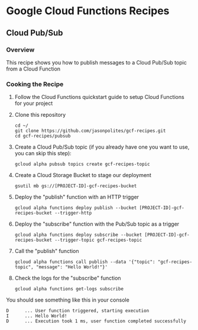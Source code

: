 # Google Cloud Functions Recipes
## Cloud Pub/Sub

### Overview
This recipe shows you how to publish messages to a Cloud Pub/Sub topic from a Cloud Function

### Cooking the Recipe
1.	Follow the Cloud Functions quickstart guide to setup Cloud Functions for your project

2.	Clone this repository

		cd ~/
		git clone https://github.com/jasonpolites/gcf-recipes.git
		cd gcf-recipes/pubsub
		
3.	Create a Cloud Pub/Sub topic (if you already have one you want to use, you can skip this step):

		gcloud alpha pubsub topics create gcf-recipes-topic		

4. 	Create a Cloud Storage Bucket to stage our deployment

		gsutil mb gs://[PROJECT-ID]-gcf-recipes-bucket

5.	Deploy the "publish" function with an HTTP trigger
	
		gcloud alpha functions deploy publish --bucket [PROJECT-ID]-gcf-recipes-bucket --trigger-http

6. 	Deploy the "subscribe" function with the Pub/Sub topic as a trigger

		gcloud alpha functions deploy subscribe --bucket [PROJECT-ID]-gcf-recipes-bucket --trigger-topic gcf-recipes-topic
		
7. 	Call the "publish" function

		gcloud alpha functions call publish --data '{"topic": "gcf-recipes-topic", "message": "Hello World!"}' 
		
8.	Check the logs for the "subscribe" function

		gcloud alpha functions get-logs subscribe
		
		
	
You should see something like this in your console
```
D      ... User function triggered, starting execution
I      ... Hello World!
D      ... Execution took 1 ms, user function completed successfully
```
